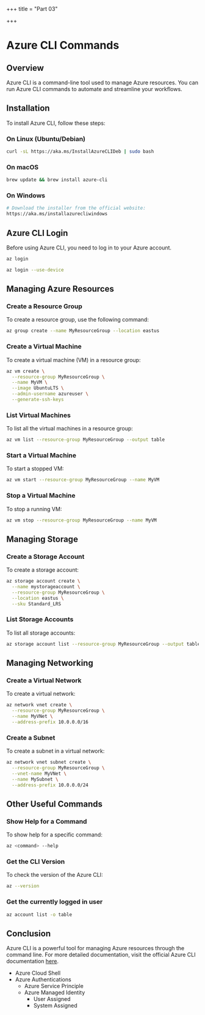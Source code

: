 +++
title = "Part 03"

+++


# Azure CLI Commands

## Overview
Azure CLI is a command-line tool used to manage Azure resources. You can run Azure CLI commands to automate and streamline your workflows.

## Installation

To install Azure CLI, follow these steps:

### On Linux (Ubuntu/Debian)
```bash
curl -sL https://aka.ms/InstallAzureCLIDeb | sudo bash
```

### On macOS
```bash
brew update && brew install azure-cli
```

### On Windows
```bash
# Download the installer from the official website:
https://aka.ms/installazurecliwindows
```

## Azure CLI Login
Before using Azure CLI, you need to log in to your Azure account.

```bash
az login
```
```bash
az login --use-device
```
## Managing Azure Resources

### Create a Resource Group
To create a resource group, use the following command:

```bash
az group create --name MyResourceGroup --location eastus
```

### Create a Virtual Machine
To create a virtual machine (VM) in a resource group:

```bash
az vm create \
  --resource-group MyResourceGroup \
  --name MyVM \
  --image UbuntuLTS \
  --admin-username azureuser \
  --generate-ssh-keys
```

### List Virtual Machines
To list all the virtual machines in a resource group:

```bash
az vm list --resource-group MyResourceGroup --output table
```

### Start a Virtual Machine
To start a stopped VM:

```bash
az vm start --resource-group MyResourceGroup --name MyVM
```

### Stop a Virtual Machine
To stop a running VM:

```bash
az vm stop --resource-group MyResourceGroup --name MyVM
```

## Managing Storage

### Create a Storage Account
To create a storage account:

```bash
az storage account create \
  --name mystorageaccount \
  --resource-group MyResourceGroup \
  --location eastus \
  --sku Standard_LRS
```

### List Storage Accounts
To list all storage accounts:

```bash
az storage account list --resource-group MyResourceGroup --output table
```

## Managing Networking

### Create a Virtual Network
To create a virtual network:

```bash
az network vnet create \
  --resource-group MyResourceGroup \
  --name MyVNet \
  --address-prefix 10.0.0.0/16
```

### Create a Subnet
To create a subnet in a virtual network:

```bash
az network vnet subnet create \
  --resource-group MyResourceGroup \
  --vnet-name MyVNet \
  --name MySubnet \
  --address-prefix 10.0.0.0/24
```

## Other Useful Commands

### Show Help for a Command
To show help for a specific command:

```bash
az <command> --help
```

### Get the CLI Version
To check the version of the Azure CLI:

```bash
az --version
```
### Get the currently logged in user
```bash
az account list -o table
```

## Conclusion
Azure CLI is a powerful tool for managing Azure resources through the command line. For more detailed documentation, visit the official Azure CLI documentation [here](https://learn.microsoft.com/en-us/cli/azure/).

- Azure Cloud Shell
- Azure Authentications 
    - Azure Service Principle
    - Azure Managed Identity
       - User Assigned 
       - System Assigned 